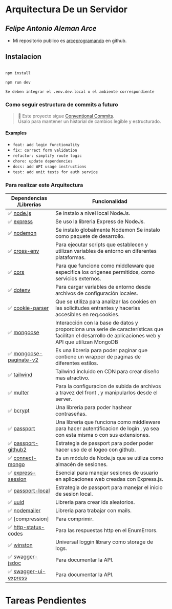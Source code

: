 # Arquitectura De un Servidor

## _Felipe Antonio Aleman Arce_

- Mi repositorio publico es [arceprogramando][arceprogramando]
  en github.

## Instalacion

```sh

npm install

npm run dev

Se deben integrar el .env.dev.local o el ambiente correspondiente

```

### Como seguir estructura de commits a futuro

> 📌 Este proyecto sigue [Conventional Commits](https://www.conventionalcommits.org/en/v1.0.0/).  
> Usalo para mantener un historial de cambios legible y estructurado.

#### Examples

- `feat: add login functionality`
- `fix: correct form validation`
- `refactor: simplify route logic`
- `chore: update dependencies`
- `docs: add API usage instructions`
- `test: add unit tests for auth service`

### Para realizar este Arquitectura

| Dependencias /Librerias   | Funcionalidad                                                                                                                                          |
| ------------------------- | ------------------------------------------------------------------------------------------------------------------------------------------------------ |
| ✅ [node.js]              | Se instalo a nivel local NodeJs.                                                                                                                       |
| ✅ [express]              | Se uso la libreria Express de NodeJs.                                                                                                                  |
| ✅ [nodemon]              | Se instalo globalmente Nodemon Se instalo como paquete de desarrollo.                                                                                  |
| ✅ [cross-env]            | Para ejecutar scripts que establecen y utilizan variables de entorno en diferentes plataformas.                                                        |
| ✅ [cors]                 | Para que funcione como middleware que especifica los origenes permitidos, como servicios externos.                                                     |
| ✅ [dotenv]               | Para cargar variables de entorno desde archivos de configuración locales.                                                                              |
| ✅ [cookie-parser]        | Que se utiliza para analizar las cookies en las solicitudes entrantes y hacerlas accesibles en req.cookies.                                            |
| ✅ [mongoose]             | Interacción con la base de datos y proporciona una serie de características que facilitan el desarrollo de aplicaciones web y API que utilizan MongoDB |
| ✅ [mongoose-paginate-v2] | Es una libreria para poder paginar que contiene un wrapper de paginas de diferentes estilos.                                                           |
| ✅ [tailwind]             | Tailwind incluido en CDN para crear diseño mas atractivo.                                                                                              |
| ✅ [multer]               | Para la configuracion de subida de archivos a travez del front , y manipularlos desde el server.                                                       |
| ✅ [bcrypt]               | Una libreria para poder hashear contraseñas.                                                                                                           |
| ✅ [passport]             | Una libreria que funciona como middleware para hacer autentificacion de login , ya sea con esta misma o con sus extensiones.                           |
| ✅ [passport-github2]     | Estrategia de passport para poder poder hacer uso de el logeo con github.                                                                              |
| ✅ [connect-mongo]        | Es un módulo de Node.js que se utiliza como almacén de sesiones.                                                                                       |
| ✅ [express-session]      | Esencial para manejar sesiones de usuario en aplicaciones web creadas con Express.js.                                                                  |
| ✅ [passport-local]       | Estrategia de passport para manejar el inicio de sesion local.                                                                                         |
| ✅ [uuid]                 | Libreria para crear ids aleatorios.                                                                                                                    |
| ✅ [nodemailer]           | Libreria para trabajar con mails.                                                                                                                      |
| ✅ [compression]          | Para comprimir.                                                                                                                                        |
| ✅ [http-status-codes]    | Para las respuestas http en el EnumErrors.                                                                                                             |
| ✅ [winston]              | Universal loggin library como storage de logs.                                                                                                         |
| ✅ [swagger-jsdoc]        | Para documentar la API.                                                                                                                                |
| ✅ [swagger-ui-express]   | Para documentar la API.                                                                                                                                |

# Tareas Pendientes

[Coderhouse]: https://plataforma.coderhouse.com/cursos/43335/programacion-backend
[arceprogramando]: https://github.com/arceprogramando
[node.js]: http://nodejs.org
[express]: http://expressjs.com
[nodemon]: https://nodemon.io
[cross-env]: https://www.npmjs.com/package/cross-env
[cors]: https://www.npmjs.com/package/cors
[dotenv]: https://www.npmjs.com/package/dotenv
[cookie-parser]: https://www.npmjs.com/package/cookie-parser
[express-handlebars]: https://www.npmjs.com/package/express-handlebars
[mongoose]: https://www.npmjs.com/package/mongoose
[mongoose-paginate-v2]: https://www.npmjs.com/package/mongoose-paginate-v2
[tailwind]: https://tailwindcss.com
[multer]: https://www.npmjs.com/package/multer
[bcrypt]: https://www.npmjs.com/package/bcrypt
[passport]: https://www.npmjs.com/package/passport
[passport-github2]: https://www.npmjs.com/package/passport-github2
[connect-mongo]: https://www.npmjs.com/package/connect-mongo
[express-session]: https://www.npmjs.com/package/express-session
[passport-local]: https://www.passportjs.org/packages/passport-local/
[uuid]: https://www.npmjs.com/package/uuid
[nodemailer]: https://www.npmjs.com/package/nodemailer
[express-compression]: https://www.npmjs.com/package/compression
[http-status-codes]: https://www.npmjs.com/package/http-status-codes
[winston]: https://www.npmjs.com/package/winston
[artillery]: https://www.npmjs.com/package/artillery
[swagger-jsdoc]: https://www.npmjs.com/package/swagger-jsdoc
[swagger-ui-express]: https://www.npmjs.com/package/swagger-ui-express
[supertest]: https://www.npmjs.com/package/supertest
[chai]: https://www.npmjs.com/package/chai
[mocha]: https://www.npmjs.com/package/mocha
